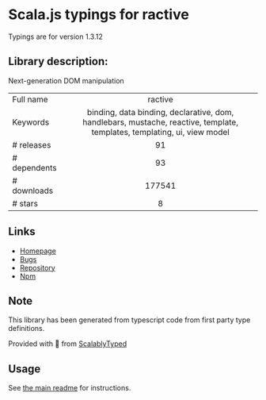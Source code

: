 
# Scala.js typings for ractive

Typings are for version 1.3.12

## Library description:
Next-generation DOM manipulation

|                    |                 |
| ------------------ | :-------------: |
| Full name          | ractive |
| Keywords           | binding, data binding, declarative, dom, handlebars, mustache, reactive, template, templates, templating, ui, view model |
| # releases         | 91 |
| # dependents       | 93 |
| # downloads        | 177541 |
| # stars            | 8 |

## Links
- [Homepage](https://ractive.js.org)
- [Bugs](https://github.com/ractivejs/ractive/issues)
- [Repository](https://github.com/ractivejs/ractive)
- [Npm](https://www.npmjs.com/package/ractive)
    


## Note
This library has been generated from typescript code from first party type definitions.

Provided with :purple_heart: from [ScalablyTyped](https://github.com/oyvindberg/ScalablyTyped)

## Usage
See [the main readme](../../readme.md) for instructions.


